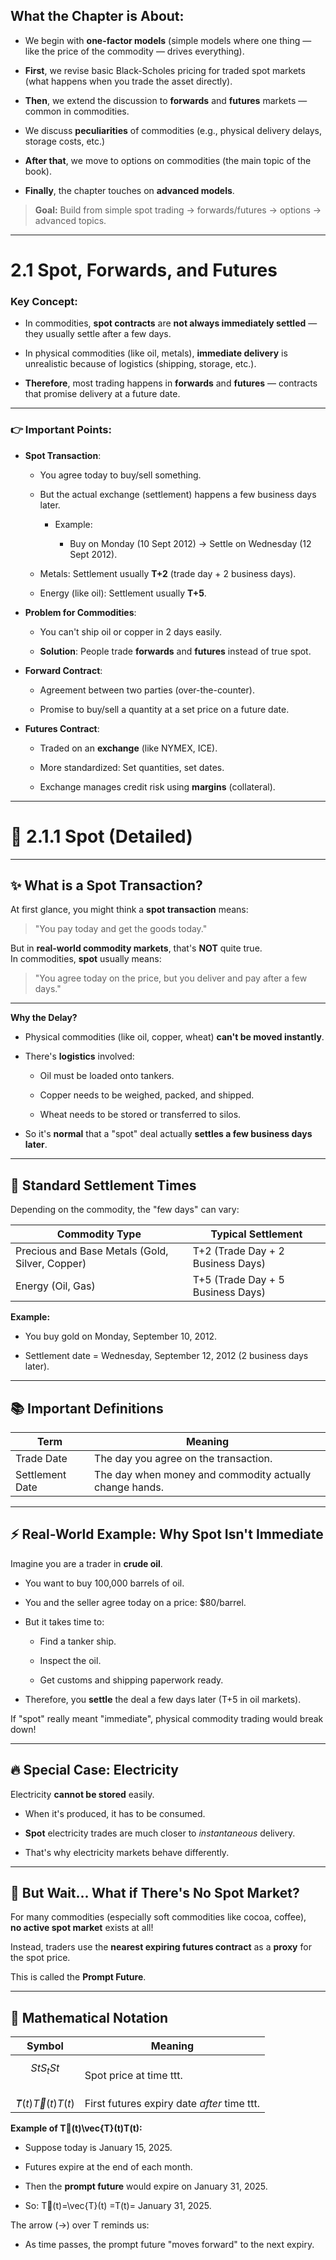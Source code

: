 ## What the Chapter is About:

- We begin with **one-factor models** (simple models where one thing — like the price of the commodity — drives everything).
    
- **First**, we revise basic Black-Scholes pricing for traded spot markets (what happens when you trade the asset directly).
    
- **Then**, we extend the discussion to **forwards** and **futures** markets — common in commodities.
    
- We discuss **peculiarities** of commodities (e.g., physical delivery delays, storage costs, etc.)
    
- **After that**, we move to options on commodities (the main topic of the book).
    
- **Finally**, the chapter touches on **advanced models**.
    

> **Goal:** Build from simple spot trading → forwards/futures → options → advanced topics.

---
# 2.1 Spot, Forwards, and Futures

### Key Concept:

- In commodities, **spot contracts** are **not always immediately settled** — they usually settle after a few days.
    
- In physical commodities (like oil, metals), **immediate delivery** is unrealistic because of logistics (shipping, storage, etc.).
    
- **Therefore**, most trading happens in **forwards** and **futures** — contracts that promise delivery at a future date.
    

---

### 👉 Important Points:

- **Spot Transaction**:
    
    - You agree today to buy/sell something.
        
    - But the actual exchange (settlement) happens a few business days later.
        
        - Example:
            
            - Buy on Monday (10 Sept 2012) → Settle on Wednesday (12 Sept 2012).
                
    - Metals: Settlement usually **T+2** (trade day + 2 business days).
        
    - Energy (like oil): Settlement usually **T+5**.
        
- **Problem for Commodities**:
    
    - You can't ship oil or copper in 2 days easily.
        
    - **Solution**: People trade **forwards** and **futures** instead of true spot.
        
- **Forward Contract**:
    
    - Agreement between two parties (over-the-counter).
        
    - Promise to buy/sell a quantity at a set price on a future date.
        
- **Futures Contract**:
    
    - Traded on an **exchange** (like NYMEX, ICE).
        
    - More standardized: Set quantities, set dates.
        
    - Exchange manages credit risk using **margins** (collateral).

---
# 📖 2.1.1 Spot (Detailed)

---

## ✨ What is a Spot Transaction?

At first glance, you might think a **spot transaction** means:

> "You pay today and get the goods today."

But in **real-world commodity markets**, that's **NOT** quite true.  
In commodities, **spot** usually means:

> "You agree today on the price, but you deliver and pay after a few days."

---

**Why the Delay?**

- Physical commodities (like oil, copper, wheat) **can't be moved instantly**.
    
- There's **logistics** involved:
    
    - Oil must be loaded onto tankers.
        
    - Copper needs to be weighed, packed, and shipped.
        
    - Wheat needs to be stored or transferred to silos.
        
- So it's **normal** that a "spot" deal actually **settles a few business days later**.
    

---

## 📅 Standard Settlement Times

Depending on the commodity, the "few days" can vary:

|Commodity Type|Typical Settlement|
|---|---|
|Precious and Base Metals (Gold, Silver, Copper)|T+2 (Trade Day + 2 Business Days)|
|Energy (Oil, Gas)|T+5 (Trade Day + 5 Business Days)|

**Example:**

- You buy gold on Monday, September 10, 2012.
    
- Settlement date = Wednesday, September 12, 2012 (2 business days later).
    

---

## 📚 Important Definitions

|Term|Meaning|
|---|---|
|Trade Date|The day you agree on the transaction.|
|Settlement Date|The day when money and commodity actually change hands.|

---

## ⚡ Real-World Example: Why Spot Isn't Immediate

Imagine you are a trader in **crude oil**.

- You want to buy 100,000 barrels of oil.
    
- You and the seller agree today on a price: $80/barrel.
    
- But it takes time to:
    
    - Find a tanker ship.
        
    - Inspect the oil.
        
    - Get customs and shipping paperwork ready.
        
- Therefore, you **settle** the deal a few days later (T+5 in oil markets).
    

If "spot" really meant "immediate", physical commodity trading would break down!

---

## 🔥 Special Case: Electricity

Electricity **cannot be stored** easily.

- When it's produced, it has to be consumed.
    
- **Spot** electricity trades are much closer to _instantaneous_ delivery.
    
- That's why electricity markets behave differently.
    

---

## 🤔 But Wait... What if There's No Spot Market?

For many commodities (especially soft commodities like cocoa, coffee),  
**no active spot market** exists at all!

Instead, traders use the **nearest expiring futures contract** as a **proxy** for the spot price.

This is called the **Prompt Future**.

---

## 🧠 Mathematical Notation

| Symbol                | Meaning                                     |
| --------------------- | ------------------------------------------- |
| $$ StS_tSt $$​        | Spot price at time ttt.                     |
| $T⃗(t)\vec{T}(t)T(t)$ | First futures expiry date _after_ time ttt. |

**Example of T⃗(t)\vec{T}(t)T(t):**

- Suppose today is January 15, 2025.
    
- Futures expire at the end of each month.
    
- Then the **prompt future** would expire on January 31, 2025.
    
- So: T⃗(t)=\vec{T}(t) =T(t)= January 31, 2025.
    

The arrow (→) over T reminds us:

- As time passes, the prompt future "moves forward" to the next expiry.